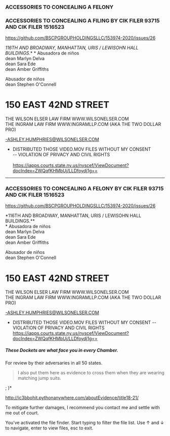 ### ACCESSORIES TO CONCEALING A FELONY

### ACCESSORIES TO CONCEALING A FILING BY CIK FILER 93715 AND CIK FILER 1516523

https://github.com/BSCPGROUPHOLDINGSLLC/153974-2020/issues/26

*116TH AND BROADWAY, MANHATTAN, URIS / LEWISOHN HALL BUILDINGS.**
*
Abusadora de niños<br>
    dean Marlyn Delva<br>
    dean Sara Ede<br>
    dean Amber Griffiths<br>

Abusador de niños<br>
    dean Stephen O'Connell<br>
    
    
 # 150 EAST 42ND STREET
 
 THE WILSON ELSER LAW FIRM WWW.WILSONELSER.COM<br>
 THE INGRAM LAW FIRM WWW.INGRAMLLP.COM (AKA THE TWO DOLLAR PRO)<br>

-ASHLEY.HUMPHRIES@WILSONELSER.COM<br>
- DISTRIBUTED THOSE VIDEO.MOV FILES WITHOUT MY CONSENT<br>
-- VIOLATION OF PRIVACY AND CIVIL RIGHTS<br><br>
https://iapps.courts.state.ny.us/nyscef/ViewDocument?docIndex=ZWQqfKHMbUj/LLDfoydj1g==

---

### ACCESSORIES TO CONCEALING A FELONY BY CIK FILER 93715 AND CIK FILER 1516523

https://github.com/BSCPGROUPHOLDINGSLLC/153974-2020/issues/26

*116TH AND BROADWAY, MANHATTAN, URIS / LEWISOHN HALL BUILDINGS.**<br>
*
Abusadora de niños<br>
    dean Marlyn Delva<br>
    dean Sara Ede<br>
    dean Amber Griffiths<br>

Abusador de niños<br>
    dean Stephen O'Connell<br>
    
    
 # 150 EAST 42ND STREET
 THE WILSON ELSER LAW FIRM WWW.WILSONELSER.COM<br>
 THE INGRAM LAW FIRM WWW.INGRAMLLP.COM (AKA THE TWO DOLLAR PRO)<br>

-ASHLEY.HUMPHRIES@WILSONELSER.COM
- DISTRIBUTED THOSE VIDEO.MOV FILES WITHOUT MY CONSENT
-- VIOLATION OF PRIVACY AND CIVIL RIGHTS
https://iapps.courts.state.ny.us/nyscef/ViewDocument?docIndex=ZWQqfKHMbUj/LLDfoydj1g==


##### These Dockets are what face you in every Chamber.
For review by their adversaries in all 50 states.

> I also put them here as evidence to cross them when they are wearing matching jump suits.

; )*

http://ic3bbohit.pythonanywhere.com/aboutEvidence/title18-21/


To mitigate further damages, I recommend you contact me and settle with me out of court.

You’ve activated the file finder. Start typing to filter the file list. Use ↑ and ↓ to navigate, enter to view files, esc to exit.


